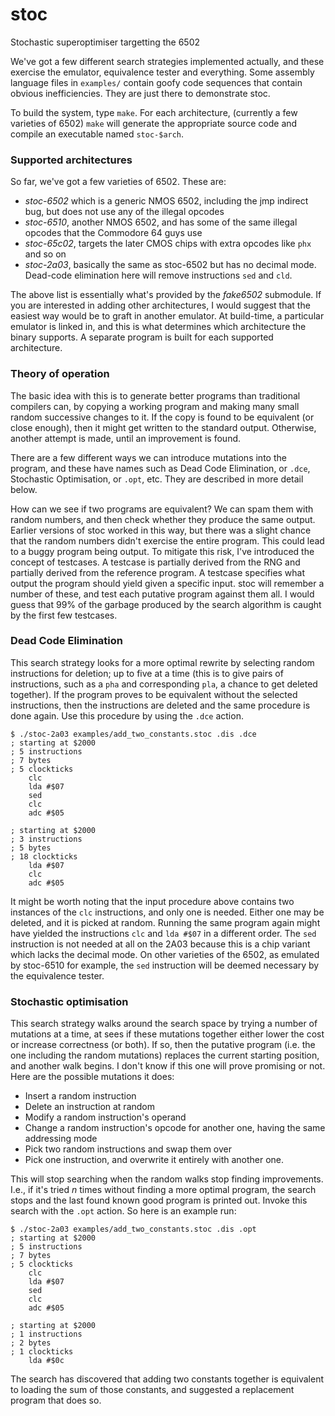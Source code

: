 # stoc
Stochastic superoptimiser targetting the 6502

We've got a few different search strategies implemented actually, and these exercise the emulator, equivalence tester and everything. Some assembly language files in `examples/` contain goofy code sequences that contain obvious inefficiencies. They are just there to demonstrate stoc.

To build the system, type `make`. For each architecture, (currently a few varieties of 6502) `make` will generate the appropriate source code and compile an executable named `stoc-$arch`.

### Supported architectures
So far, we've got a few varieties of 6502. These are:

- *stoc-6502* which is a generic NMOS 6502, including the jmp indirect bug, but does not use any of the illegal opcodes
- *stoc-6510*, another NMOS 6502, and has some of the same illegal opcodes that the Commodore 64 guys use
- *stoc-65c02*, targets the later CMOS chips with extra opcodes like `phx` and so on
- *stoc-2a03*, basically the same as stoc-6502 but has no decimal mode. Dead-code elimination here will remove instructions `sed` and `cld`.

The above list is essentially what's provided by the *fake6502* submodule. If you are interested in adding other architectures, I would suggest that the easiest way would be to graft in another emulator. At build-time, a particular emulator is linked in, and this is what determines which architecture the binary supports. A separate program is built for each supported architecture.

### Theory of operation
The basic idea with this is to generate better programs than traditional compilers can, by copying a working program and making many small random successive changes to it. If the copy is found to be equivalent (or close enough), then it might get written to the standard output. Otherwise, another attempt is made, until an improvement is found.

There are a few different ways we can introduce mutations into the program, and these have names such as Dead Code Elimination, or `.dce`, Stochastic Optimisation, or `.opt`, etc. They are described in more detail below. 

How can we see if two programs are equivalent? We can spam them with random numbers, and then check whether they produce the same output. Earlier versions of stoc worked in this way, but there was a slight chance that the random numbers didn't exercise the entire program. This could lead to a buggy program being output. To mitigate this risk, I've introduced the concept of testcases. A testcase is partially derived from the RNG and partially derived from the reference program. A testcase specifies what output the program should yield given a specific input. stoc will remember a number of these, and test each putative program against them all. I would guess that 99% of the garbage produced by the search algorithm is caught by the first few testcases.

### Dead Code Elimination
This search strategy looks for a more optimal rewrite by selecting random instructions for deletion; up to five at a time (this is to give pairs of instructions, such as a `pha` and corresponding `pla`, a chance to get deleted together). If the program proves to be equivalent without the selected instructions, then the instructions are deleted and the same procedure is done again. Use this procedure by using the `.dce` action.

```
$ ./stoc-2a03 examples/add_two_constants.stoc .dis .dce
; starting at $2000
; 5 instructions
; 7 bytes
; 5 clockticks
	clc
	lda #$07
	sed
	clc
	adc #$05

; starting at $2000
; 3 instructions
; 5 bytes
; 18 clockticks
	lda #$07
	clc
	adc #$05

```

It might be worth noting that the input procedure above contains two instances of the `clc` instructions, and only one is needed. Either one may be deleted, and it is picked at random. Running the same program again might have yielded the instructions `clc` and `lda #$07` in a different order. The `sed` instruction is not needed at all on the 2A03 because this is a chip variant which lacks the decimal mode. On other varieties of the 6502, as emulated by stoc-6510 for example, the `sed` instruction will be deemed necessary by the equivalence tester.

### Stochastic optimisation
This search strategy walks around the search space by trying a number of mutations at a time, at sees if these mutations together either lower the cost or increase correctness (or both). If so, then the putative program (i.e. the one including the random mutations) replaces the current starting position, and another walk begins. I don't know if this one will prove promising or not. Here are the possible mutations it does:
 - Insert a random instruction
 - Delete an instruction at random
 - Modify a random instruction's operand
 - Change a random instruction's opcode for another one, having the same addressing mode
 - Pick two random instructions and swap them over
 - Pick one instruction, and overwrite it entirely with another one.

This will stop searching when the random walks stop finding improvements. I.e., if it's tried *n* times without finding a more optimal program, the search stops and the last found known good program is printed out. Invoke this search with the `.opt` action. So here is an example run:
```
$ ./stoc-2a03 examples/add_two_constants.stoc .dis .opt
; starting at $2000
; 5 instructions
; 7 bytes
; 5 clockticks
	clc
	lda #$07
	sed
	clc
	adc #$05

; starting at $2000
; 1 instructions
; 2 bytes
; 1 clockticks
	lda #$0c

```
The search has discovered that adding two constants together is equivalent to loading the sum of those constants, and suggested a replacement program that does so.

